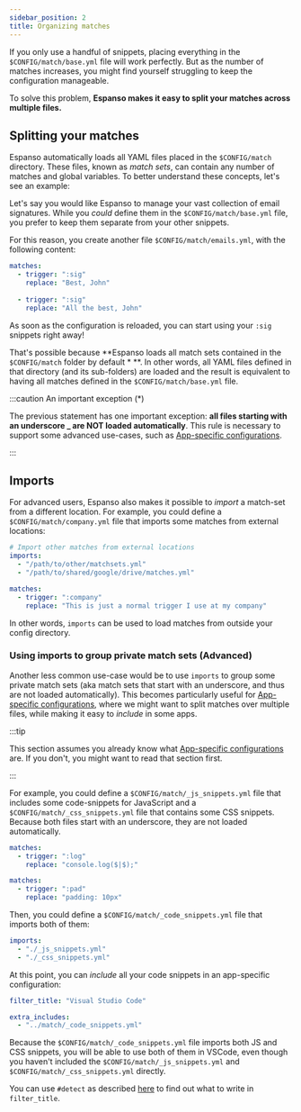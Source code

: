 ```yaml
---
sidebar_position: 2
title: Organizing matches
---
```


If you only use a handful of snippets, placing everything in the `$CONFIG/match/base.yml` file will work perfectly.
But as the number of matches increases, you might find yourself struggling to keep the configuration manageable.

To solve this problem, **Espanso makes it easy to split your matches across multiple files.**

## Splitting your matches

Espanso automatically loads all YAML files placed in the `$CONFIG/match` directory. These files,
known as _match sets_, can contain any number of matches and global variables. 
To better understand these concepts, let's see an example:

Let's say you would like Espanso to manage your vast collection of email signatures.
While you _could_ define them in the `$CONFIG/match/base.yml` file, you prefer to keep
them separate from your other snippets.

For this reason, you create another file `$CONFIG/match/emails.yml`, with the following content:

```yml title=$CONFIG/match/emails.yml
matches:
  - trigger: ":sig"
    replace: "Best, John"
  
  - trigger: ":sig"
    replace: "All the best, John"
```

As soon as the configuration is reloaded, you can start using your `:sig` snippets right away!

That's possible because **Espanso loads all match sets contained in the `$CONFIG/match` folder by default * **.
In other words, all YAML files defined in that directory (and its sub-folders) are loaded and the result is equivalent to 
having all matches defined in the `$CONFIG/match/base.yml` file.

:::caution An important exception (*)

The previous statement has one important exception: **all files starting with an underscore _ are NOT loaded automatically**.
This rule is necessary to support some advanced use-cases, such as [App-specific configurations](../../configuration/app-specific-configurations).

:::

## Imports

For advanced users, Espanso also makes it possible to _import_ a match-set from a different location.
For example, you could define a `$CONFIG/match/company.yml` file that imports some matches from external locations:

```yaml title=$CONFIG/match/company.yml
# Import other matches from external locations
imports:
  - "/path/to/other/matchsets.yml"
  - "/path/to/shared/google/drive/matches.yml"

matches:
  - trigger: ":company"
    replace: "This is just a normal trigger I use at my company"
```

In other words, `imports` can be used to load matches from outside your config directory.

### Using imports to group private match sets (Advanced)

Another less common use-case would be to use `imports` to group some private match sets (aka match sets that start
with an underscore, and thus are not loaded automatically).
This becomes particularly useful for [App-specific configurations](../../configuration/app-specific-configurations), where
we might want to split matches over multiple files, while making it easy to _include_ in some apps. 

:::tip 

This section assumes you already know what [App-specific configurations](../../configuration/app-specific-configurations) are. If you don't, you might want to read that
section first.

:::

For example, you could define a `$CONFIG/match/_js_snippets.yml` file that includes some code-snippets for JavaScript
and a `$CONFIG/match/_css_snippets.yml` file that contains some CSS snippets.
Because both files start with an underscore, they are not loaded automatically.

```yaml title=$CONFIG/match/_js_snippets.yml
matches:
  - trigger: ":log"
    replace: "console.log($|$);"
```

```yaml title=$CONFIG/match/_css_snippets.yml
matches:
  - trigger: ":pad"
    replace: "padding: 10px"
```

Then, you could define a `$CONFIG/match/_code_snippets.yml` file that imports both of them:

```yaml title=$CONFIG/match/_code_snippets.yml
imports:
  - "./_js_snippets.yml"
  - "./_css_snippets.yml"
```

At this point, you can _include_ all your code snippets in an app-specific configuration:

```yaml title=$CONFIG/config/vscode.yml
filter_title: "Visual Studio Code"

extra_includes:
  - "../match/_code_snippets.yml"
```

Because the `$CONFIG/match/_code_snippets.yml` file imports both JS and CSS snippets, you will be
able to use both of them in VSCode, even though you haven't included the `$CONFIG/match/_js_snippets.yml`
and `$CONFIG/match/_css_snippets.yml` directly.

You can use `#detect` as described [here](https://espanso.org/docs/configuration/app-specific-configurations/#finding-the-right-filters) to find out what to write in `filter_title`.
